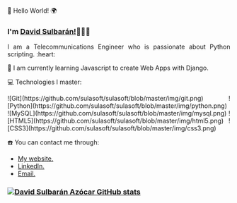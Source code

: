 <!DOCTYPE html>
<html>
<head>
  <link rel=stylesheet href="css/style.css" type="text/css">

  <meta charset="utf-8">
  
</head>
<body>
<div align="justify">
<p class="p1"> 👋 Hello World! 🌍</p>
<h3> I'm <a href="https://sulasoft.com">David Sulbarán!</a>👨🏻‍💻</h3>
<p class="p1">I am a Telecommunications Engineer who is passionate about Python scripting. :heart: </p>

<p class="p2"> 🌱 I am currently learning Javascript to create Web Apps with Django. </p>

<p class="p2"> 💻 Technologies I master: </p>

<div with="20%">
![Git](https://github.com/sulasoft/sulasoft/blob/master/img/git.png)
![Python](https://github.com/sulasoft/sulasoft/blob/master/img/python.png)
![MySQL](https://github.com/sulasoft/sulasoft/blob/master/img/mysql.png)
![HTML5](https://github.com/sulasoft/sulasoft/blob/master/img/html5.png)
![CSS3](https://github.com/sulasoft/sulasoft/blob/master/img/css3.png)
<div>

<p class="p2"> ☎️ You can contact me through: </p>
<ul>
  <li><a href="https://sulasoft.com" target="_blank" rel="noopener noreferrer">My website.</a></li>
  <li><a href="https://www.linkedin.com/in/david-sulbaran-azocar-180768244/" target="_blank" rel="noopener noreferrer">LinkedIn.</a></li>
  <li><a href="mailto:davids@sulasoft.com" target="_blank" rel="noopener noreferrer">Email.</a></li>
</ul>

</div>
</body>
</html>

### [![David Sulbarán Azócar GitHub stats](https://github-readme-stats.vercel.app/api?username=sulasoft&show_icons=true&title_color=fff&icon_color=79ff97&text_color=9f9f9f&bg_color=151515)](https://github.com/sulasoft/)